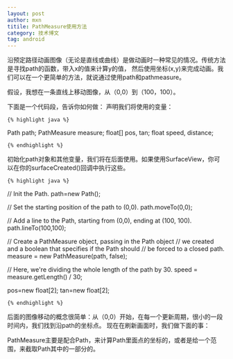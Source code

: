 ```yaml
---
layout: post
author: mxn
titile: PathMeasure使用方法
category: 技术博文
tag: android
---
```


沿预定路径动画图像（无论是直线或曲线）是做动画时一种常见的情况。传统方法是寻找path的函数，带入x的值来计算y的值，
然后使用坐标(x,y)来完成动画。我们可以在一个更简单的方法，就说通过使用path和pathmeasure。

假设，我想在一条直线上移动图像，从（0,0）到（100，100）。

下面是一个代码段，告诉你如何做：
声明我们将使用的变量：

    {% highlight java %}

Path path;
PathMeasure measure;
float[] pos, tan;
float speed, distance;

    {% endhighlight %}

初始化path对象和其他变量，我们将在后面使用。如果使用SurfaceView，你可以在你的surfaceCreated()回调中执行这些。

<!-- more -->

    {% highlight java %}

// Init the Path.
 path=new Path();

// Set the starting position of the path to (0,0).
 path.moveTo(0,0);

// Add a line to the Path, starting from (0,0), ending at (100, 100).
 path.lineTo(100,100);

// Create a PathMeasure object, passing in the Path object
 // we created and a boolean that specifies if the Path should
 // be forced to a closed path.
 measure = new PathMeasure(path, false);

// Here, we're dividing the whole length of the path by 30.
 speed = measure.getLength() / 30;


pos=new float[2];
tan=new float[2];

    {% endhighlight %}

后面的图像移动的概念很简单：从（0,0）开始，在每一个更新周期，很小的一段时间内，我们找到沿path的坐标点。
现在在刷新画面时，我们做下面的事：










PathMeasure主要是配合Path，来计算Path里面点的坐标的，或者是给一个范围，来截取Path其中的一部分的。






